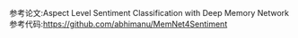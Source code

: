 参考论文:Aspect Level Sentiment Classification with Deep Memory Network
参考代码:https://github.com/abhimanu/MemNet4Sentiment
